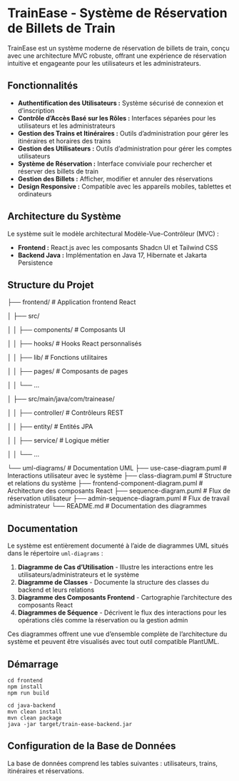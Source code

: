 # TrainEase - Système de Réservation de Billets de Train

TrainEase est un système moderne de réservation de billets de train, conçu avec une architecture MVC robuste, offrant une expérience de réservation intuitive et engageante pour les utilisateurs et les administrateurs.

## Fonctionnalités

- **Authentification des Utilisateurs :** Système sécurisé de connexion et d’inscription  
- **Contrôle d’Accès Basé sur les Rôles :** Interfaces séparées pour les utilisateurs et les administrateurs  
- **Gestion des Trains et Itinéraires :** Outils d’administration pour gérer les itinéraires et horaires des trains  
- **Gestion des Utilisateurs :** Outils d’administration pour gérer les comptes utilisateurs  
- **Système de Réservation :** Interface conviviale pour rechercher et réserver des billets de train  
- **Gestion des Billets :** Afficher, modifier et annuler des réservations  
- **Design Responsive :** Compatible avec les appareils mobiles, tablettes et ordinateurs  

## Architecture du Système

Le système suit le modèle architectural Modèle-Vue-Contrôleur (MVC) :

- **Frontend :** React.js avec les composants Shadcn UI et Tailwind CSS  
- **Backend Java :** Implémentation en Java 17, Hibernate et Jakarta Persistence  

## Structure du Projet



  ├── frontend/                 # Application frontend React
  
│   ├── src/

│   │   ├── components/       # Composants UI

│   │   ├── hooks/            # Hooks React personnalisés

│   │   ├── lib/              # Fonctions utilitaires

│   │   ├── pages/            # Composants de pages

│   │   └── ... 

│   ├── src/main/java/com/trainease/

│   │   ├── controller/       # Contrôleurs REST

│   │   ├── entity/           # Entités JPA

│   │   ├── service/          # Logique métier

│   │   └── ...

└── uml-diagrams/             # Documentation UML
    ├── use-case-diagram.puml           # Interactions utilisateur avec le système
    ├── class-diagram.puml              # Structure et relations du système
    ├── frontend-component-diagram.puml # Architecture des composants React
    ├── sequence-diagram.puml           # Flux de réservation utilisateur 
    ├── admin-sequence-diagram.puml     # Flux de travail administrateur
    └── README.md                      # Documentation des diagrammes
    

## Documentation

Le système est entièrement documenté à l’aide de diagrammes UML situés dans le répertoire `uml-diagrams` :

1. **Diagramme de Cas d’Utilisation** - Illustre les interactions entre les utilisateurs/administrateurs et le système  
2. **Diagramme de Classes** - Documente la structure des classes du backend et leurs relations  
3. **Diagramme des Composants Frontend** - Cartographie l’architecture des composants React  
4. **Diagrammes de Séquence** - Décrivent le flux des interactions pour les opérations clés comme la réservation ou la gestion admin  

Ces diagrammes offrent une vue d’ensemble complète de l’architecture du système et peuvent être visualisés avec tout outil compatible PlantUML.

## Démarrage

```
cd frontend
npm install
npm run build

cd java-backend
mvn clean install
mvn clean package
java -jar target/train-ease-backend.jar
```

## Configuration de la Base de Données

La base de données comprend les tables suivantes : utilisateurs, trains, itinéraires et réservations.
